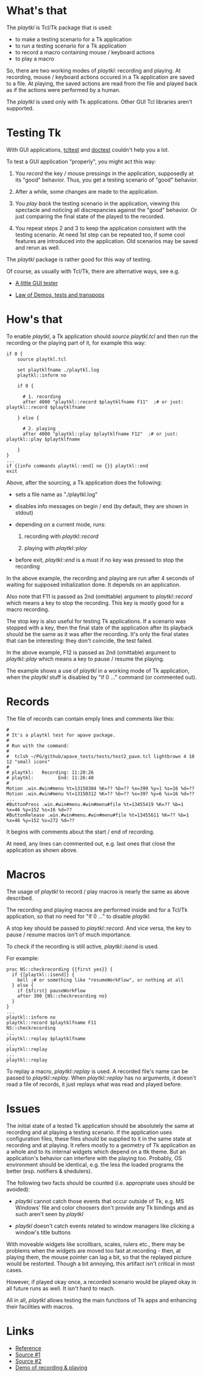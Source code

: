 # What's that

The *playtkl* is Tcl/Tk package that is used:

  * to make a testing scenario for a Tk application
  * to run a testing scenario for a Tk application
  * to record a macro containing mouse / keyboard actions
  * to play a macro

So, there are two working modes of *playtkl*: recording and playing. At recording, mouse / keyboard actions occured in a Tk application are saved to a file. At playing, the saved actions are read from the file and played back as if the actions were performed by a human.

The *playtkl* is used only with Tk applications. Other GUI Tcl libraries aren't supported.

# Testing Tk

With GUI applications, [tcltest](https://wiki.tcl-lang.org/page/tcltest) and [doctest](https://wiki.tcl-lang.org/page/doctest+for+Tcl) couldn't help you a lot.

To test a GUI application "properly", you might act this way:

   1. You *record* the key / mouse pressings in the application, supposedly at its "good" behavior. Thus, you get a testing scenario of "good" behavior.

   2. After a while, some changes are made to the application.

   3. You *play back* the testing scenario in the application, viewing this spectacle and noticing all discrepancies against the "good" behavior. Or just comparing the final state of the played to the recorded.

   4. You repeat steps 2 and 3 to keep the application consistent with the testing scenario. At need 1st step can be repeated too, if some cool features are introduced into the application. Old scenarios may be saved and rerun as well.

The *playtkl* package is rather good for this way of testing.

Of course, as usually with Tcl/Tk, there are alternative ways, see e.g.

   * [A little GUI tester](https://wiki.tcl-lang.org/page/A+little+GUI+tester)

   * [Law of Demos, tests and transpops](https://wiki.tcl-lang.org/page/Law+of+Demos%2C+tests+and+transpops)

# How's that

To enable *playtkl*, a Tk application should *source playtkl.tcl* and then run the recording or the playing part of it, for example this way:

    if 0 {
        source playtkl.tcl

        set playtklfname ./playtkl.log
        playtkl::inform no

        if 0 {

          # 1. recording
          after 4000 "playtkl::record $playtklfname F11"  ;# or just: playtkl::record $playtklfname

        } else {

          # 2. playing
          after 4000 "playtkl::play $playtklfname F12"  ;# or just: playtkl::play $playtklfname

        }
    }
    ...
    if {[info commands playtkl::end] ne {}} playtkl::end
    exit

Above, after the sourcing, a Tk application does the following:

  * sets a file name as "./playtkl.log"

  * disables info messages on begin / end (by default, they are shown in stdout)

  * depending on a current mode, runs:

    1. recording with *playtkl::record*

    2. playing with *playtkl::play*

  * before exit, *playtkl::end* is a must if no key was pressed to stop the recording

In the above example, the recording and playing are run after 4 seconds of waiting for supposed initialization done. It depends on an application.

Also note that F11 is passed as 2nd (omittable) argument to *playtkl::record* which means a key to stop the recording. This key is mostly good for a macro recording.

The stop key is also useful for testing Tk applications. If a scenario was stopped with a key, then the final state of the application after its playback should be the same as it was after the recording. It's only the final states that can be interesting: they don't coincide, the test failed.

In the above example, F12 is passed as 2nd (omittable) argument to *playtkl::play* which means a key to pause / resume the playing.

The example shows a use of *playtkl* in a working mode of Tk application, when the *playtkl* stuff is disabled by "if 0 ..." command (or commented out).

# Records

The file of records can contain emply lines and comments like this:

    #
    # It's a playtkl test for apave package.
    #
    # Run with the command:
    #
    #  tclsh ~/PG/github/apave_tests/tests/test2_pave.tcl lightbrown 4 10 12 "small icons"
    #
    # playtkl:   Recording: 11:20:26
    # playtkl:         End: 11:26:40
    #
    Motion .win.#win#menu %t=13150304 %K=?? %b=?? %x=399 %y=1 %s=16 %d=??
    Motion .win.#win#menu %t=13150312 %K=?? %b=?? %x=397 %y=6 %s=16 %d=??
    ...
    #ButtonPress .win.#win#menu.#win#menu#file %t=13455419 %K=?? %b=1 %x=46 %y=152 %s=16 %d=??
    #ButtonRelease .win.#win#menu.#win#menu#file %t=13455611 %K=?? %b=1 %x=46 %y=152 %s=272 %d=??

It begins with comments about the start / end of recording.

At need, any lines can commented out, e.g. last ones that close the application as shown above.

# Macros

The usage of *playtkl* to record / play macros is nearly the same as above described.

The recording and playing macros are performed inside and for a Tcl/Tk application, so that no need for "if 0 ..." to disable *playtkl*.

A stop key should be passed to *playtkl::record*. And vice versa, the key to pause / resume macros isn't of much importance.

To check if the recording is still active, *playtkl::isend* is used.

For example:

    proc NS::checkrecording {{first yes}} {
      if {[playtkl::isend]} {
        bell ;# or something like "resumeWorkFlow", or nothing at all
      } else {
        if {$first} pauseWorkFlow
        after 300 {NS::checkrecording no}
      }
    }
    ...
    playtkl::inform no
    playtkl::record $playtklfname F11
    NS::checkrecording
    ...
    playtkl::replay $playtklfname
    ...
    playtkl::replay
    ...
    playtkl::replay

To replay a macro, *playtkl::replay* is used. A recorded file's name can be passed to *playtkl::replay*. When *playtkl::replay* has no arguments, it doesn't read a file of records, it just replays what was read and played before.

# Issues

The initial state of a tested Tk application should be absolutely the same at recording and at playing a testing scenario. If the application uses configuration files, these files should be supplied to it in the same state at recording and at playing. It refers mostly to a geometry of Tk application as a whole and to its internal widgets which depend on a ttk theme. But an application's behavior can interfere with the playing too. Probably, OS environment should be identical, e.g. the less the loaded programs the better (esp. notifiers & shedulers).

The following two facts should be counted (i.e. appropriate uses should be avoided):

   * *playtkl* cannot catch those events that occur outside of Tk, e.g. MS Windows' file and color choosers don't provide any Tk bindings and as such aren't seen by *playtkl*

   * *playtkl* doesn't catch events related to window managers like clicking a window's title buttons

With moveable widgets like scrollbars, scales, rulers etc., there may be problems when the widgets are moved too fast at recording - then, at playing them, the mouse pointer can lag a bit, so that the replayed picture would be restorted. Though a bit annoying, this artifact isn't critical in most cases.

However, if played okay once, a recorded scenario would be played okay in all future runs as well. It isn't hard to reach.

All in all, *playtkl* allows testing the main functions of Tk apps and enhancing their facilities with macros.

# Links

  * [Reference](https://aplsimple.github.io/en/tcl/playtkl/playtkl.html)
  * [Source #1](https://chiselapp.com/user/aplsimple/repository/playtkl/download)
  * [Source #2](https://github.com/aplsimple/playtkl)
  * [Demo of recording & playing](https://github.com/aplsimple/playtkl/releases/tag/demo-playtkl-1.0)
